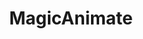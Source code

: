 ---
title: MagicAnimate
emoji: 💃
colorFrom: purple
colorTo: purple
sdk: gradio
sdk_version: 4.10.0
python_version: 3.11
app_file: app.py
models:
 - zcxu-eric/MagicAnimate
 - runwayml/stable-diffusion-v1-5
 - stabilityai/sd-vae-ft-mse
pinned: false
---